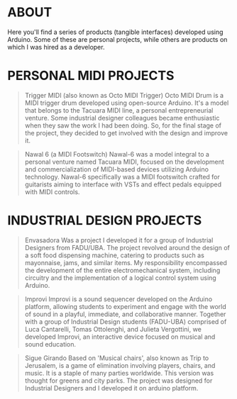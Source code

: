 # ABOUT
Here you'll find a series of products (tangible interfaces) developed using Arduino. Some of these are personal projects, while others are products on which I was hired as a developer.

# PERSONAL MIDI PROJECTS
> Trigger MIDI (also known as Octo MIDI Trigger)
Octo MIDI Drum is a MIDI trigger drum developed using open-source Arduino. It's a model that belongs to the Tacuara MIDI line, a personal entrepreneurial venture. 
Some industrial designer colleagues became enthusiastic when they saw the work I had been doing. So, for the final stage of the project, they decided to get involved with the design and improve it.

> Nawal 6 (a MIDI Footswitch)
Nawal-6 was a model integral to a personal venture named Tacuara MIDI, focused on the development and commercialization of MIDI-based devices utilizing Arduino technology. 
Nawal-6 specifically was a MIDI footswitch crafted for guitarists aiming to interface with VSTs and effect pedals equipped with MIDI controls.


# INDUSTRIAL DESIGN PROJECTS
> Envasadora
Was a project I developed it for a group of Industrial Designers from FADU/UBA.
The project revolved around the design of a soft food dispensing machine, catering to products such as mayonnaise, jams, and similar items. 
My responsibility encompassed the development of the entire electromechanical system, including circuitry and the implementation of a logical control system using Arduino.

> Improvi
Improvi is a sound sequencer developed on the Arduino platform, allowing students to experiment and engage with the world of sound in a playful, immediate, and collaborative manner. 
Together with a group of Industrial Design students (FADU-UBA) comprised of Luca Cantarelli, Tomas Ottolenghi, and Julieta Vergottini, we developed Improvi, an interactive device focused on musical and sound education.

> Sigue Girando
Based on 'Musical chairs', also known as Trip to Jerusalem, is a game of elimination involving players, chairs, and music. It is a staple of many parties worldwide. 
This version was thought for greens and city parks. The project was designed for Industrial Designers and I developed it on arduino platform.
